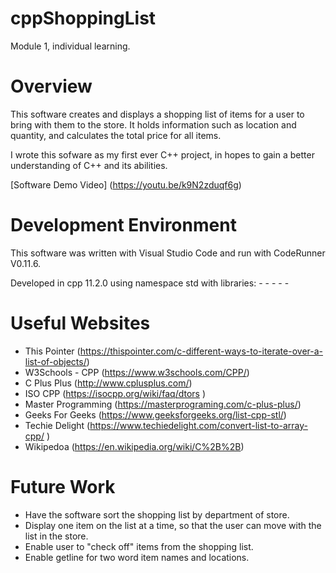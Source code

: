 # cppShoppingList
Module 1, individual learning.

# Overview

This software creates and displays a shopping list of items for a user to bring with them to the store.
It holds information such as location and quantity, and calculates the total price for all items.

I wrote this sofware as my first ever C++ project, in hopes to gain a better understanding of C++ and its abilities. 

[Software Demo Video] (https://youtu.be/k9N2zduqf6g)

# Development Environment

This software was written with Visual Studio Code and run with CodeRunner V0.11.6. 

Developed in cpp 11.2.0 using namespace std with libraries:
    -  <map>
    -  <string>
    -  <list>
    -  <iostream>
    -  <iomanip>

# Useful Websites

* This Pointer (https://thispointer.com/c-different-ways-to-iterate-over-a-list-of-objects/)
* W3Schools - CPP (https://www.w3schools.com/CPP/)
* C Plus Plus (http://www.cplusplus.com/)
* ISO CPP (https://isocpp.org/wiki/faq/dtors )
* Master Programming (https://masterprograming.com/c-plus-plus/)
* Geeks For Geeks (https://www.geeksforgeeks.org/list-cpp-stl/)
* Techie Delight (https://www.techiedelight.com/convert-list-to-array-cpp/ )
* Wikipedoa (https://en.wikipedia.org/wiki/C%2B%2B)


# Future Work

* Have the software sort the shopping list by department of store. 
* Display one item on the list at a time, so that the user can move with the list in the store.
* Enable user to "check off" items from the shopping list.
* Enable getline for two word item names and locations. 